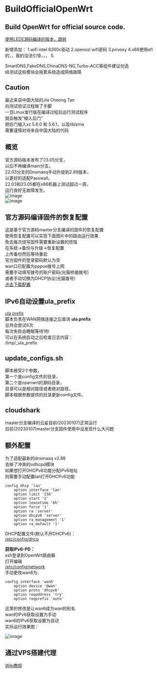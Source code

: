 # BuildOfficialOpenWrt

## Build OpenWrt for official source code.  
[使用LEDE源码编译的版本，跳转](https://github.com/ecrasy/BuildOpenWrt)  

新增添加：
1.wifi intel 8260c驱动
2.openssl wifi密码
3.privoxy
4.x86使用efi的，，我的没法引导，，，
5.



SmartDNS,FakeDNS,ChinaDNS-NG,Turbo-ACC等组件建议勿选  
经测试这些模块会拖累系统造成网络故障  

## Caution
最近来自中国大陆的Jia Cheong Tan  
向测试验证过程做了手脚  
一旦Linux发行版在编译过程后运行测试程序  
就会触发“植入后门”  
把后门植入xz 5.6.0 和 5.6.1，以及liblzma  
需要谨慎对待来自中国大陆的代码  

## 概览   
官方源码版本发布了23.05分支，  
以后不再编译main分支。  
22.03分支的Dnsmasq手动升级到2.89版本，  
以更好的适配Passwall。  
22.03和23.05都在x86机器上测试超过一周，  
运行良好无故障发生。  
![image](https://github.com/ecrasy/BuildOfficialOpenWrt/blob/main/pics/config.jpg)  
![image](https://github.com/ecrasy/BuildOfficialOpenWrt/blob/main/pics/net.jpg)  

## 官方源码编译固件的恢复配置
这是基于官方源码master分支编译的固件的恢复配置  
使用恢复配置可以实现下面图片中的路由运行效果  
免去每次烧写固件需要重新设置的烦恼  
在系统->备份与升级->恢复配置  
上传备份然后等待重启  
官方固件的登录密码默认为空  
wan口已配置为pppoe拨号上网  
需要手动填写拨号的账户密码(光猫桥接拨号)  
或者手动切换为DHCP协议(光猫拨号)  
[点击下载配置](https://github.com/ecrasy/BuildOfficialOpenWrt/blob/main/wiki/backup-OpenWrt-common.tar.gz)    

## IPv6自动设置ula_prefix
[ula prefix](https://github.com/ecrasy/BuildOfficialOpenWrt/blob/main/data/etc/095-ula-prefix)  
脚本负责在WAN网络连接之后查询 **ula prefix**  
总共会尝试8次  
每次失败会睡眠等待1秒  
可以在系统启动之后检查日志内容：  
/tmp/_ula_prefix  

## update_configs.sh
脚本接受2个参数，  
第一个是config文件的目录，  
第二个是openwrt的源码目录，  
目录可以是相对路径或者绝对路径，  
脚本根据参数提供的目录更新config文件。

## cloudshark 
master分支编译的云鲨目前(20230107)正常运行  
目前(20230107)master分支固件使用中没发现什么大问题

## 额外配置  
为了适配最新的dnsmasq v2.88  
去掉了冲突的odhcpd模块  
如果想打开DHCPv6功能分配IPv6地址  
则需要手动配置lan打开DHCPv6功能
```
config dhcp 'lan'
	option interface 'lan'
	option limit '150'
	option start '2'
	option leasetime '6h'
	option force '1'
	option ra 'server'
	option dhcpv6 'server'
	option ra_management '1'
	option ra_default '1'
```	
DHCP配置文件(默认不开DHCPv6)：  
[/etc/config/dhcp](https://github.com/ecrasy/BuildOfficialOpenWrt/blob/main/wiki/dhcp)  

**获取IPv6-PD：**  
ssh登录到OpenWrt路由器  
打开编辑  
[/etc/config/network](https://github.com/ecrasy/BuildOfficialOpenWrt/blob/main/wiki/network)  
手动更改wan6为:  
```
config interface 'wan6'
	option device '@wan'
	option proto 'dhcpv6'
	option reqaddress 'try'
	option reqprefix 'auto'
```  
这里的修改是让wan6成为wan的别名  
wan的IPv6获取设置为手动  
wan6的IPv6获取设置为自动  
实际运行效果图：   

![image](https://github.com/ecrasy/BuildOfficialOpenWrt/blob/main/pics/net.jpg)  

## 通过VPS搭建代理
[Wiki教程](https://github.com/ecrasy/BuildOpenwrt/wiki)  

